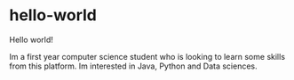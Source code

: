 # hello-world

Hello world!

Im a first year computer science student who is looking to learn some skills from this platform.
Im interested in Java, Python and Data sciences.

